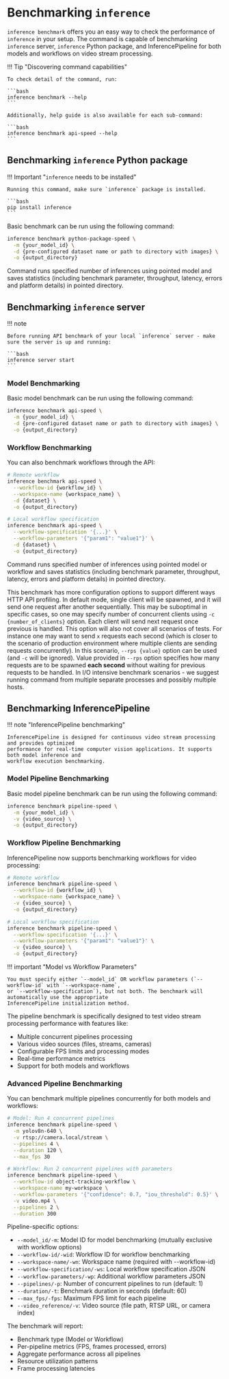 # Benchmarking `inference`

`inference benchmark` offers you an easy way to check the performance of `inference` in your setup. The command 
is capable of benchmarking `inference` server, `inference` Python package, and InferencePipeline for both models and workflows on video stream processing.

!!! Tip "Discovering command capabilities"

    To check detail of the command, run:
    
    ```bash
    inference benchmark --help
    ```

    Additionally, help guide is also available for each sub-command:

    ```bash
    inference benchmark api-speed --help
    ```

## Benchmarking `inference` Python package

!!! Important "`inference` needs to be installed"

    Running this command, make sure `inference` package is installed.

    ```bash
    pip install inference
    ```


Basic benchmark can be run using the following command: 

```bash
inference benchmark python-package-speed \
  -m {your_model_id} \
  -d {pre-configured dataset name or path to directory with images} \
  -o {output_directory}  
```
Command runs specified number of inferences using pointed model and saves statistics (including benchmark 
parameter, throughput, latency, errors and platform details) in pointed directory.


##  Benchmarking `inference` server

!!! note

    Before running API benchmark of your local `inference` server - make sure the server is up and running:
    
    ```bash
    inference server start
    ```

### Model Benchmarking

Basic model benchmark can be run using the following command: 

```bash
inference benchmark api-speed \
  -m {your_model_id} \
  -d {pre-configured dataset name or path to directory with images} \
  -o {output_directory}  
```

### Workflow Benchmarking

You can also benchmark workflows through the API:

```bash
# Remote workflow
inference benchmark api-speed \
  --workflow-id {workflow_id} \
  --workspace-name {workspace_name} \
  -d {dataset} \
  -o {output_directory}

# Local workflow specification
inference benchmark api-speed \
  --workflow-specification '{...}' \
  --workflow-parameters '{"param1": "value1"}' \
  -d {dataset} \
  -o {output_directory}
```

Command runs specified number of inferences using pointed model or workflow and saves statistics (including benchmark 
parameter, throughput, latency, errors and platform details) in pointed directory.

This benchmark has more configuration options to support different ways HTTP API profiling. In default mode,
single client will be spawned, and it will send one request after another sequentially. This may be suboptimal
in specific cases, so one may specify number of concurrent clients using `-c {number_of_clients}` option.
Each client will send next request once previous is handled. This option will also not cover all scenarios
of tests. For instance one may want to send `x` requests each second (which is closer to the scenario of
production environment where multiple clients are sending requests concurrently). In this scenario, `--rps {value}` 
option can be used (and `-c` will be ignored). Value provided in `--rps` option specifies how many requests 
are to be spawned **each second** without waiting for previous requests to be handled. In I/O intensive benchmark 
scenarios - we suggest running command from multiple separate processes and possibly multiple hosts.

## Benchmarking InferencePipeline

!!! note "InferencePipeline benchmarking"

    InferencePipeline is designed for continuous video stream processing and provides optimized 
    performance for real-time computer vision applications. It supports both model inference and 
    workflow execution benchmarking.

### Model Pipeline Benchmarking

Basic model pipeline benchmark can be run using the following command:

```bash
inference benchmark pipeline-speed \
  -m {your_model_id} \
  -v {video_source} \
  -o {output_directory}  
```

### Workflow Pipeline Benchmarking

InferencePipeline now supports benchmarking workflows for video processing:

```bash
# Remote workflow
inference benchmark pipeline-speed \
  --workflow-id {workflow_id} \
  --workspace-name {workspace_name} \
  -v {video_source} \
  -o {output_directory}

# Local workflow specification
inference benchmark pipeline-speed \
  --workflow-specification '{...}' \
  --workflow-parameters '{"param1": "value1"}' \
  -v {video_source} \
  -o {output_directory}
```

!!! important "Model vs Workflow Parameters"
    
    You must specify either `--model_id` OR workflow parameters (`--workflow-id` with `--workspace-name`, 
    or `--workflow-specification`), but not both. The benchmark will automatically use the appropriate
    InferencePipeline initialization method.

The pipeline benchmark is specifically designed to test video stream processing performance with features like:
- Multiple concurrent pipelines processing
- Various video sources (files, streams, cameras)
- Configurable FPS limits and processing modes
- Real-time performance metrics
- Support for both models and workflows

### Advanced Pipeline Benchmarking

You can benchmark multiple pipelines concurrently for both models and workflows:

```bash
# Model: Run 4 concurrent pipelines
inference benchmark pipeline-speed \
  -m yolov8n-640 \
  -v rtsp://camera.local/stream \
  --pipelines 4 \
  --duration 120 \
  --max_fps 30

# Workflow: Run 2 concurrent pipelines with parameters
inference benchmark pipeline-speed \
  --workflow-id object-tracking-workflow \
  --workspace-name my-workspace \
  --workflow-parameters '{"confidence": 0.7, "iou_threshold": 0.5}' \
  -v video.mp4 \
  --pipelines 2 \
  --duration 300
```

Pipeline-specific options:
- `--model_id/-m`: Model ID for model benchmarking (mutually exclusive with workflow options)
- `--workflow-id/-wid`: Workflow ID for workflow benchmarking
- `--workspace-name/-wn`: Workspace name (required with --workflow-id)
- `--workflow-specification/-ws`: Local workflow specification JSON
- `--workflow-parameters/-wp`: Additional workflow parameters JSON
- `--pipelines/-p`: Number of concurrent pipelines to run (default: 1)
- `--duration/-t`: Benchmark duration in seconds (default: 60)
- `--max_fps/-fps`: Maximum FPS limit for each pipeline
- `--video_reference/-v`: Video source (file path, RTSP URL, or camera index)

The benchmark will report:
- Benchmark type (Model or Workflow)
- Per-pipeline metrics (FPS, frames processed, errors)
- Aggregate performance across all pipelines
- Resource utilization patterns
- Frame processing latencies
